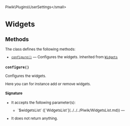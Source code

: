 <small>Piwik\Plugins\UserSettings\</small>

Widgets
=======

Methods
-------

The class defines the following methods:

- [`configure()`](#configure) &mdash; Configures the widgets. Inherited from [`Widgets`](../../../Piwik/Plugin/Widgets.md)

<a name="configure" id="configure"></a>
<a name="configure" id="configure"></a>
### `configure()`

Configures the widgets.

Here you can for instance add or remove widgets.

#### Signature

-  It accepts the following parameter(s):

   <ul>
   <li>
      <div markdown="1" class="parameter">
      `$widgetsList` ([`WidgetsList`](../../../Piwik/WidgetsList.md)) &mdash;

      <div markdown="1" class="param-desc"></div>

      <div style="clear:both;"/>

      </div>
   </li>
   </ul>
- It does not return anything.


